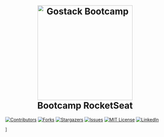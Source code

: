 <h1 align="center">
    <img width="300" height="300" alt="Gostack Bootcamp" src="https://github.com/alessandroveras/gostack-desafio-conceitos-nodejs/blob/master/images/GO1.png" />
    <br>
    Bootcamp RocketSeat
</h1>

[![Contributors][contributors-shield]][contributors-url]
[![Forks][forks-shield]][forks-url]
[![Stargazers][stars-shield]][stars-url]
[![Issues][issues-shield]][issues-url]
[![MIT License][license-shield]][license-url]
[![LinkedIn][linkedin-shield]][linkedin-url]



<!-- MARKDOWN LINKS & IMAGES -->
<!-- https://www.markdownguide.org/basic-syntax/#reference-style-links -->]

<!-- SHIELDS -->
[contributors-shield]: https://img.shields.io/github/contributors/alessandroveras/gostack-desafio-conceitos-nodejs.svg?style=flat-square
[forks-shield]: https://img.shields.io/github/forks/alessandroveras/gostack-desafio-conceitos-nodejs.svg?style=flat-square
[stars-shield]: https://img.shields.io/github/stars/alessandroveras/gostack-desafio-conceitos-nodejs.svg?style=flat-square
[issues-shield]: https://img.shields.io/github/issues/alessandroveras/gostack-desafio-conceitos-nodejs.svg?style=flat-square
[license-shield]: https://img.shields.io/github/license/alessandroveras/gostack-desafio-conceitos-nodejs.svg?style=flat-square
[linkedin-shield]: https://img.shields.io/badge/-LinkedIn-black.svg?style=flat-square&logo=linkedin&colorB=555
[product-screenshot]: images/screenshot.png

<!-- URL -->
[contributors-url]: https://github.com/alessandroveras/gostack-desafio-conceitos-nodejs/graphs/contributors
[forks-url]: https://github.com/alessandroveras/gostack-desafio-conceitos-nodejs/network/members
[stars-url]: https://github.com/alessandroveras/gostack-desafio-conceitos-nodejs/stargazers
[issues-url]: https://github.com/alessandroveras/gostack-desafio-conceitos-nodejs/issues
[license-url]: https://github.com/alessandroveras/gostack-desafio-conceitos-nodejs/blob/master/LICENSE.txt
[linkedin-url]: https://linkedin.com/in/alessandroveras
